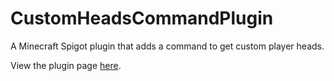 # CustomHeadsCommandPlugin

A Minecraft Spigot plugin that adds a command to get custom player heads.

View the plugin page [here](https://www.spigotmc.org/resources/custom-heads-command-1-17-1.82856/).
